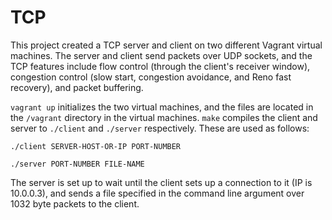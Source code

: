 # TCP

This project created a TCP server and client on two different Vagrant virtual machines. The server and client send packets over UDP sockets, and the TCP features include flow control (through the client's receiver window), congestion control (slow start, congestion avoidance, and Reno fast recovery), and packet buffering.

`vagrant up` initializes the two virtual machines, and the files are located in the `/vagrant` directory in the virtual machines. `make` compiles the client and server to `./client` and `./server` respectively. These are used as follows:

 `./client SERVER-HOST-OR-IP PORT-NUMBER`
 
`./server PORT-NUMBER FILE-NAME`

The server is set up to wait until the client sets up a connection to it (IP is 10.0.0.3), and sends a file specified in the command line argument over 1032 byte packets to the client. 
